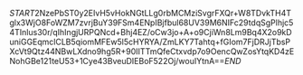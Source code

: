 $START$2NzePbST0y2EIvH5vHokNGtLLg0rbMCMziSvgrFXQr+W8TDvkTH4Tglx3WjO8FoWZM7zvrjBuY39FSm4ENpIBjfbul68UV39M6NIFc29tdqSgPlhjc54TInlus30r/qIhIngjURPQNcd+Bhj4EZ/oCw3jo+A+o9CjiWn8Lm9Bq4X2o9kDuniGGEqmclCLB5qiomMFEw5l5cHYRYA/ZmLKY7Tahtq+fGIom7FjDRJjTbsPXcVt9Qtz44NBwLXdno9hg5R+90IITTmQfeCtxvdp7o9OencQwZosYtqKD4zENohGBe121teU53+1Cye43BveuDIEBoF522Oj/wouIYtnA==$END$